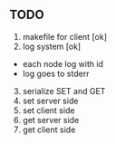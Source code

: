 ## TODO
1. makefile for client [ok]
2. log system [ok]
 - each node log with id
 - log goes to stderr
3. serialize SET and GET
4. set server side
5. set client side
6. get server side
7. get client side